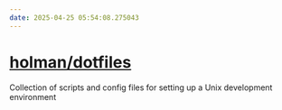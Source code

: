 ```yaml
---
date: 2025-04-25 05:54:08.275043
---
```


# [holman/dotfiles](https://github.com/holman/dotfiles)

Collection of scripts and config files for setting up a Unix development environment